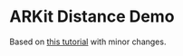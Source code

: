# ARKit Distance Demo

Based on [this tutorial](http://www.albertopasca.it/whiletrue/arkit-measure-distances-with-augmented-reality/ "ARKit – Measure distances with augmented reality") with minor changes.